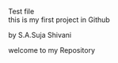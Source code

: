 Test file
<br>
this is my first project in Github
<p>by S.A.Suja Shivani</p>
welcome to my Repository
